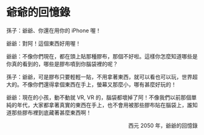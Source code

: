 # 爺爺的回憶錄

孫子：爺爺、你還在用你的 iPhone 喔！

爺爺：對阿！這個東西好用喔！

爺爺：不像你們現在，都在頭上貼那種膠布，那個不好啦。這樣你怎麼知道哪些是你真的看到的，哪些是膠布噴到你腦袋裡的呢？

孫子：爺爺，可是膠布只要輕輕一貼，不用拿著東西，就可以看也可以玩，世界超大的。不像你們還得拿個東西在手上，螢幕又那麼小，哪有甚麼好玩的！

爺爺：現在的小孩，動不動就 VR, VR 的，腦袋都壞掉了阿！不像我們以前那個單純的年代，大家都拿著真實的東西在手上，也不會用被那些膠布貼在腦袋上，誰知道那些膠布裡到底藏著甚麼東西啊！

<p style="text-align:right">西元 2050 年，爺爺的回憶錄</p>

